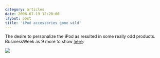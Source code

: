 ```yaml
---
category: articles
date: 2006-07-19 12:28:00
layout: post
title: 'iPod accessories gone wild'
---
```


<p>The desire to personalize the iPod as resulted in some really odd products. BusinessWeek as 9 more to show <a href="http://www.businessweek.com/technology/content/jul2006/tc20060718_915334.htm?campaign_id=rss_null">here</a>:</p>

<p><a href="http://www.businessweek.com/technology/content/jul2006/tc20060718_915334.htm?campaign_id=rss_null"><img src="https://joaobordalo.com/images/static/blog/toiletpod.jpg"></a></p>
